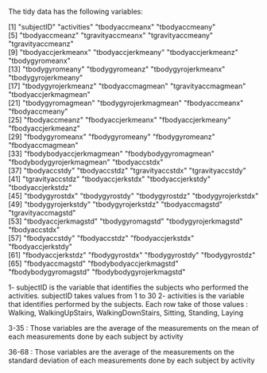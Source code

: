 
The tidy data has the following variables: 

[1] "subjectID"                "activities"               "tbodyaccmeanx"            "tbodyaccmeany"           
 [5] "tbodyaccmeanz"            "tgravityaccmeanx"         "tgravityaccmeany"         "tgravityaccmeanz"        
 [9] "tbodyaccjerkmeanx"        "tbodyaccjerkmeany"        "tbodyaccjerkmeanz"        "tbodygyromeanx"          
[13] "tbodygyromeany"           "tbodygyromeanz"           "tbodygyrojerkmeanx"       "tbodygyrojerkmeany"      
[17] "tbodygyrojerkmeanz"       "tbodyaccmagmean"          "tgravityaccmagmean"       "tbodyaccjerkmagmean"     
[21] "tbodygyromagmean"         "tbodygyrojerkmagmean"     "fbodyaccmeanx"            "fbodyaccmeany"           
[25] "fbodyaccmeanz"            "fbodyaccjerkmeanx"        "fbodyaccjerkmeany"        "fbodyaccjerkmeanz"       
[29] "fbodygyromeanx"           "fbodygyromeany"           "fbodygyromeanz"           "fbodyaccmagmean"         
[33] "fbodybodyaccjerkmagmean"  "fbodybodygyromagmean"     "fbodybodygyrojerkmagmean" "tbodyaccstdx"            
[37] "tbodyaccstdy"             "tbodyaccstdz"             "tgravityaccstdx"          "tgravityaccstdy"         
[41] "tgravityaccstdz"          "tbodyaccjerkstdx"         "tbodyaccjerkstdy"         "tbodyaccjerkstdz"        
[45] "tbodygyrostdx"            "tbodygyrostdy"            "tbodygyrostdz"            "tbodygyrojerkstdx"       
[49] "tbodygyrojerkstdy"        "tbodygyrojerkstdz"        "tbodyaccmagstd"           "tgravityaccmagstd"       
[53] "tbodyaccjerkmagstd"       "tbodygyromagstd"          "tbodygyrojerkmagstd"      "fbodyaccstdx"            
[57] "fbodyaccstdy"             "fbodyaccstdz"             "fbodyaccjerkstdx"         "fbodyaccjerkstdy"        
[61] "fbodyaccjerkstdz"         "fbodygyrostdx"            "fbodygyrostdy"            "fbodygyrostdz"           
[65] "fbodyaccmagstd"           "fbodybodyaccjerkmagstd"   "fbodybodygyromagstd"      "fbodybodygyrojerkmagstd" 

1- subjectID is the variable that identifies the subjects who performed the activities. subjectID takes values from 1 to 30
2- activities is the variable that identifies performed by the subjects. Each row take of those values : Walking, WalkingUpStairs, WalkingDownStairs, Sitting, Standing, Laying

3-35 : Those variables are the average of the measurements on the mean of each measurements done by each subject by activity

36-68 : Those variables are the average of the measurements on the standard deviation of each measurements done by each subject by activity
